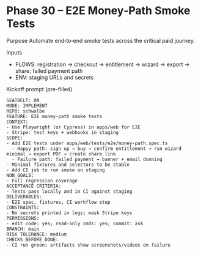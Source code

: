 # Phase 30 – E2E Money‑Path Smoke Tests

Purpose
Automate end‑to‑end smoke tests across the critical paid journey.

Inputs
- FLOWS: registration → checkout → entitlement → wizard → export → share; failed payment path
- ENV: staging URLs and secrets

Kickoff prompt (pre-filled)
```
SEATBELT: ON
MODE: IMPLEMENT
REPO: schwalbe
FEATURE: E2E money‑path smoke tests
CONTEXT:
- Use Playwright (or Cypress) in apps/web for E2E
- Stripe: test keys + webhooks in staging
SCOPE:
- Add E2E tests under apps/web/tests/e2e/money-path.spec.ts
  - Happy path: sign up → buy → confirm entitlement → run wizard minimal → export PDF → create share link
  - Failure path: failed payment → banner + email dunning
- Minimal fixtures and selectors to be stable
- Add CI job to run smoke on staging
NON_GOALS:
- Full regression coverage
ACCEPTANCE CRITERIA:
- Tests pass locally and in CI against staging
DELIVERABLES:
- E2E spec, fixtures, CI workflow step
CONSTRAINTS:
- No secrets printed in logs; mask Stripe keys
PERMISSIONS:
- edit code: yes; read-only cmds: yes; commit: ask
BRANCH: main
RISK TOLERANCE: medium
CHECKS BEFORE DONE:
- CI run green; artifacts show screenshots/videos on failure
```
